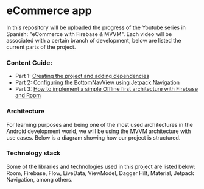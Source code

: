 # eCommerce app

In this repository will be uploaded the progress of the Youtube series in Spanish: "eCommerce with Firebase & MVVM". 
Each video will be associated with a certain branch of development, below are listed the current parts of the project.

### Content Guide:
* Part 1: [Creating the project and adding dependencies](https://www.youtube.com/watch?v=MZdjf4PBE9g)
* Part 2: [Configuring the BottomNavView using Jetpack Navigation](https://www.youtube.com/watch?v=5xIaTPkqBGg)
* Part 3: [How to implement a simple Offline first architecture with Firebase and Room](https://www.youtube.com/watch?v=MXHNKbIYtaA)

### Architecture
For learning purposes and being one of the most used architectures in the Android development world, we will be using the MVVM 
architecture with use cases. Below is a diagram showing how our project is structured.

### Technology stack

Some of the libraries and technologies used in this project are listed below: Room, Firebase, Flow, LiveData, ViewModel, Dagger Hilt, 
Material, Jetpack Navigation, among others.
